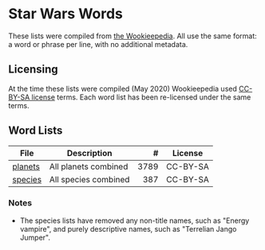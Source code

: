 # Star Wars Words

These lists were compiled from [the Wookieepedia](https://starwars.fandom.com/).
All use the same format: a word or phrase per line, with no additional metadata.

## Licensing

At the time these lists were compiled (May 2020) Wookieepedia used [CC-BY-SA license](https://www.fandom.com/licensing) terms.
Each word list has been re-licensed under the same terms.

## Word Lists

| File | Description | # | License |
| --- | --- | ---: | --- |
| [planets](planets.txt) | All planets combined | 3789 | CC-BY-SA |
| [species](species.txt) | All species combined | 387 | CC-BY-SA |

### Notes

* The species lists have removed any non-title names, such as "Energy vampire", and purely descriptive names, such as "Terrelian Jango Jumper".
